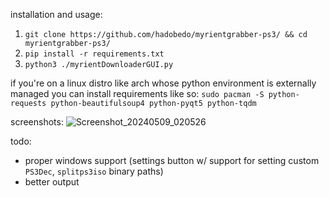 installation and usage:
1. `git clone https://github.com/hadobedo/myrientgrabber-ps3/ && cd myrientgrabber-ps3/`
2. `pip install -r requirements.txt`
3. `python3 ./myrientDownloaderGUI.py`

if you're on a linux distro like arch whose python environment is externally managed you can install requirements like so:
`sudo pacman -S python-requests python-beautifulsoup4 python-pyqt5 python-tqdm`

screenshots:
![Screenshot_20240509_020526](https://github.com/hadobedo/myrientgrabber-ps3/assets/34556645/33cbef79-ceb3-47b2-9707-79580b1cf9db)

todo:
- proper windows support (settings button w/ support for setting custom `PS3Dec`, `splitps3iso` binary paths)
- better output

